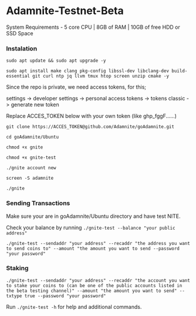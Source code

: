 # Adamnite-Testnet-Beta

System Requirements - 5 core CPU | 8GB of RAM | 10GB of free HDD or SSD Space

### Instalation 
```
sudo apt update && sudo apt upgrade -y
```
```
sudo apt install make clang pkg-config libssl-dev libclang-dev build-essential git curl ntp jq llvm tmux htop screen unzip cmake -y
```

Since the repo is private, we need access tokens, for this;

settings -> developer settings -> personal access tokens -> tokens classic -> generate new token

Replace ACCES_TOKEN below with your own token (like ghp_fggF......)
```
git clone https://ACCES_TOKEN@github.com/Adamnite/goAdamnite.git
```
```
cd goAdamnite/Ubuntu
```

```
chmod +x gnite
```
```
chmod +x gnite-test
```
```
./gnite account new
```
```
screen -S adamnite
```
```
./gnite
```


### Sending Transactions

Make sure your are in goAdamnite/Ubuntu directory and have test NITE.

Check your balance by running ``./gnite-test --balance "your public address"``

```
./gnite-test --sendaddr "your address" --recaddr "the address you want to send coins to" --amount "the amount you want to send --password "your password"
```

### Staking

```
./gnite-test --sendaddr "your address" --recaddr "the account you want to stake your coins to (can be one of the public accounts listed in the beta testing channel)" --amount "the amount you want to send" --txtype true --password "your password"
```

Run ``./gnite-test -h`` for help and additional commands.

